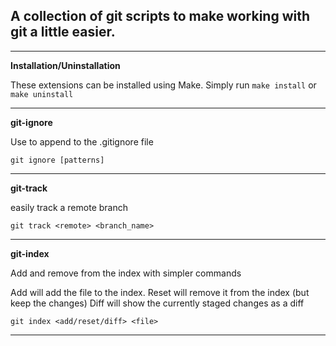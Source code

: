 A collection of git scripts to make working with git a little easier.
------------------------------------------------------------------


---

**Installation/Uninstallation**

These extensions can be installed using Make. Simply run `make install` or `make uninstall`

---

**git-ignore**

Use to append to the .gitignore file

```
git ignore [patterns]
```

***

**git-track**

easily track a remote branch

```
git track <remote> <branch_name>
```
	
***

**git-index**

Add and remove from the index with simpler commands

Add will add the file to the index.
Reset will remove it from the index (but keep the changes)
Diff will show the currently staged changes as a diff
```
git index <add/reset/diff> <file>
```
	
***
